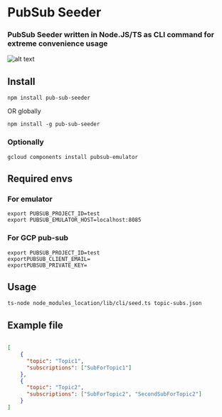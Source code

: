 # PubSub Seeder
### PubSub Seeder written in Node.JS/TS as CLI command for extreme convenience usage

![alt text](https://s5.gifyu.com/images/2021-08-19-22.06.46.gif "Title")

## Install

```
npm install pub-sub-seeder 
```
OR globally
```
npm install -g pub-sub-seeder
```

### Optionally

```
gcloud components install pubsub-emulator
```

## Required envs


### For emulator
```
export PUBSUB_PROJECT_ID=test
export PUBSUB_EMULATOR_HOST=localhost:8085
```

### For GCP pub-sub 
```
export PUBSUB_PROJECT_ID=test
exportPUBSUB_CLIENT_EMAIL=
exportPUBSUB_PRIVATE_KEY=
```
## Usage

```
ts-node node_modules_location/lib/cli/seed.ts topic-subs.json
```

## Example file



```json

[
    {
      "topic": "Topic1",
      "subscriptions": ["SubForTopic1"]
    }, 
    {
      "topic": "Topic2",
      "subscriptions": ["SubForTopic2", "SecondSubForTopic2"]
    }
]

```